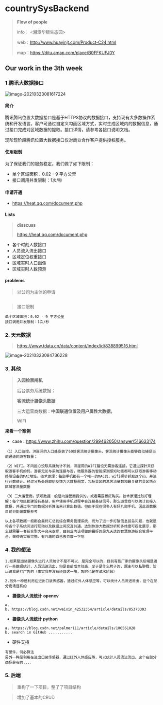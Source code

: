 # countrySysBackend

> **Flow of people**
>
> info： <湘潭华银生态园>
>
> web：http://www.huayinjt.com/Product-C24.html
>
> map：https://ditu.amap.com/place/B0FFKUFJ0Y

## Our work in the 3th week

### 1.腾讯大数据接口

![image-20210323081617224](https://i.loli.net/2021/03/23/zcWsAB1fYS6ZCkO.png)

#### 简介

腾讯腾讯位置大数据接口是基于HTTPS协议的数据接口，支持现有大多数操作系统和开发语言。客户可通过自定义勾画区域方式，实时生成区域内的数据信息，通过接口完成对区域数据的提取。接口详情，请参考各接口说明文档。

现阶现阶段腾讯位置大数据接口仅对商业合作客户提供授权服务。

#### 使用限制

为了保证我们的服务稳定，我们做了如下限制：

- 单个区域面积：0.02 - 9 平方公里
- 接口调用并发限制：1次/秒

#### 申请开通

- https://heat.qq.com/document.php

#### Lists

> **disscuss** 
>
> https://heat.qq.com/document.php

- 各个时刻人数接口
- 人员流入流出接口
- 区域定位权重接口
- 区域实时人口画像
- 区域实时人数预测

#### problems

> 以公司为主体的申请

```

```

> 接口限制

```
单个区域面积：0.02 - 9 平方公里
接口调用并发限制：1次/秒
```

### 2. 天元数据

> https://www.tdata.cn/data/content/index/id/838899516.html

![image-20210323084736228](https://i.loli.net/2021/03/23/sNrQDdnKl7xFAZ1.png)

### 3. 其他

> **入园检票闸机**
>
> 后台票务系统数据；
>
> **客流统计摄像头数据**
>
> 三大运营商数据：**中国联通位置及用户属性大数据，**
>
> WIFI

**来看一个案例**

- case：https://www.zhihu.com/question/299462050/answer/516633174

```
（1）入口监控。洪崖洞的入口处安装了60处客流统计摄像头，客流统计摄像头能够自动捕捉当前通道的游客数量；     

（2）WIFI。不同担心没联系就统计不到，洪崖洞的WIFI建设无需游客连接，它通过探针来获取游客手机的码。游客无论与系统连接与否，微服务器的智能探测感知功能都可以获取游客移动终端设备的MAC地址。技术原理：每部手机都有一个唯一的MAC码，wifi探针抓取这个码，并进行计数统计。经过分析处理即刻反馈为大数据图文，包括景区的总客流量数和最关键的景区热点区域客流量数据

（3）三大运营商。该项数据一般是向运营商提供的，或者需要景区购买。技术原理比较好理解：每个地区都建设有基站，用户使用手机过程中会连接基站信号，那么运营商可以统计到接入数据，并通过专门的数据分析算法来计算出数值。但由于现在很多人有好几部手机，因此该数据目前只能做数据参考   

以上各项数据一般都会最终汇总到综合票务管理系统，而为了进一步打破信息孤岛问题，也就是将各个子系统间进行联动以及数据之间交互共通，达到旅游大数据分析和多维度可视化展示，那么就需要一套综合型大平台来支撑，目前业内该项做的最好的是九天达的智慧旅游综合管理平台。做得确实很完整。有兴趣的自己去百度一下哈
```





### 4. 我的想法

```
1.如果是加装摄像头进行人流统计不是不可以，是完全可以的，目前有些厂家的摄像头后端是进行一些数据统计，人员流进流出，但是目前成本较高，至于是什么牌子的，题主可以私聊我，防止说我是打广告的（事实我并没有经营这一块，暂时也是在试水阶段）

2.另外一种是利用在进出口装传感器，通过红外人体感应等，可以统计人员流进流出，这个在部分商场是有的
```

- **摄像头人流统计** **opencv**

```
a. 
b. https://blog.csdn.net/weixin_42532354/article/details/85373393
```

- **摄像头人流统计 python**

```
a. https://blog.csdn.net/palmer111/article/details/106561028
b. search in GitHub ...........
```

- 硬件支持

```
有硬件，何必算法
另外一种是利用在进出口装传感器，通过红外人体感应等，可以统计人员流进流出，这个在部分商场是有的....
```



### 5. 后端

> 重构了一下项目，整了了项目结构









> 增加了基本的CRUD










































